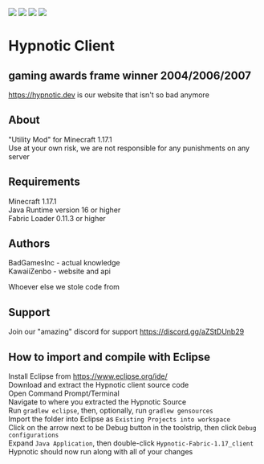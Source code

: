 ![](https://img.shields.io/badge/0%25-optimized-brightgreen?style=for-the-badge&logo=appveyor)
![](https://img.shields.io/badge/Made%20by-skript%20kiddies-red?style=for-the-badge&logo=appveyor)
![](https://img.shields.io/badge/100%25-spaghetti-orange?style=for-the-badge&logo=appveyor)
![](https://img.shields.io/badge/works-sometimes-blue?style=for-the-badge&logo=appveyor)

# Hypnotic Client  
## gaming awards frame winner 2004/2006/2007  
https://hypnotic.dev is our website that isn't so bad anymore
  
## About
"Utility Mod" for Minecraft 1.17.1  
Use at your own risk, we are not responsible for any punishments on any server  
  
## Requirements  
Minecraft 1.17.1  
Java Runtime version 16 or higher  
Fabric Loader 0.11.3 or higher  
  
## Authors  
BadGamesInc - actual knowledge  
KawaiiZenbo - website and api

Whoever else we stole code from  

## Support
Join our "amazing" discord for support https://discord.gg/aZStDUnb29
  
## How to import and compile with Eclipse  
Install Eclipse from https://www.eclipse.org/ide/  
Download and extract the Hypnotic client source code  
Open Command Prompt/Terminal  
Navigate to where you extracted the Hypnotic Source  
Run `gradlew eclipse`, then, optionally, run `gradlew gensources`  
Import the folder into Eclipse as `Existing Projects into workspace`  
Click on the arrow next to be Debug button in the toolstrip, then click `Debug configurations`  
Expand `Java Application`, then double-click `Hypnotic-Fabric-1.17_client`  
Hypnotic should now run along with all of your changes  
  
